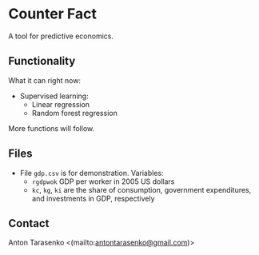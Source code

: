 Counter Fact
============

A tool for predictive economics.

Functionality
-------------

What it can right now:
- Supervised learning:
  - Linear regression
  - Random forest regression

More functions will follow.

Files
-----

* File `gdp.csv` is for demonstration. Variables:
  * `rgdpwok` GDP per worker in 2005 US dollars
  * `kc`, `kg`, `ki` are the share of consumption, government expenditures, and investments in GDP, respectively

Contact
-------

Anton Tarasenko <(mailto:antontarasenko@gmail.com)>
